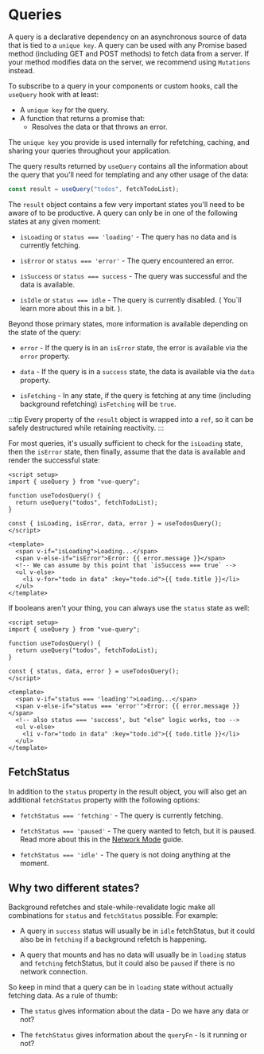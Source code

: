 # Queries

A query is a declarative dependency on an asynchronous source of data that is tied to a `unique key`. A query can be used with any Promise based method (including GET and POST methods) to fetch data from a server. If your method modifies data on the server, we recommend using `Mutations` instead.

To subscribe to a query in your components or custom hooks, call the `useQuery` hook with at least:

- A `unique key` for the query.
- A function that returns a promise that:
    - Resolves the data or that throws an error.


The `unique key` you provide is used internally for refetching, caching, and sharing your queries throughout your application.

The query results returned by `useQuery` contains all the information about the query that you'll need for templating and any other usage of the data:

```js
const result = useQuery("todos", fetchTodoList);
```

The `result` object contains a few very important states you'll need to be aware of to be productive. A query can only be in one of the following states at any given moment:

- `isLoading` or `status === 'loading'` - The query has no data and is currently fetching.

- `isError` or `status === 'error'` - The query encountered an error.

- `isSuccess` or `status === success` - The query was successful and the data is available.

- `isIdle` or `status === idle` - The query is currently disabled. ( You`ll learn more about this in a bit. ).

Beyond those primary states, more information is available depending on the state of the query:

- `error` - If the query is in an `isError` state, the error is available via the `error` property.

- `data` - If the query is in a `success` state, the data is available via the `data` property.

- `isFetching` - In any state, if the query is fetching at any time (including background refetching) `isFetching` will be `true`.

:::tip
Every property of the `result` object is wrapped into a `ref`, so it can be safely destructured while retaining reactivity.
:::

For most queries, it's usually sufficient to check for the `isLoading` state, then the `isError` state, then finally, assume that the data is available and render the successful state:

```vue
<script setup>
import { useQuery } from "vue-query";

function useTodosQuery() {
  return useQuery("todos", fetchTodoList);
}

const { isLoading, isError, data, error } = useTodosQuery();
</script>

<template>
  <span v-if="isLoading">Loading...</span>
  <span v-else-if="isError">Error: {{ error.message }}</span>
  <!-- We can assume by this point that `isSuccess === true` -->
  <ul v-else>
    <li v-for="todo in data" :key="todo.id">{{ todo.title }}</li>
  </ul>
</template>
```

If booleans aren't your thing, you can always use the `status` state as well:

```vue
<script setup>
import { useQuery } from "vue-query";

function useTodosQuery() {
  return useQuery("todos", fetchTodoList);
}

const { status, data, error } = useTodosQuery();
</script>

<template>
  <span v-if="status === 'loading'">Loading...</span>
  <span v-else-if="status === 'error'">Error: {{ error.message }}</span>
  <!-- also status === 'success', but "else" logic works, too -->
  <ul v-else>
    <li v-for="todo in data" :key="todo.id">{{ todo.title }}</li>
  </ul>
</template>
```

## FetchStatus

In addition to the `status` property in the result object, you will also get an additional `fetchStatus` property with the following options:

 - `fetchStatus === 'fetching'` - The query is currently fetching.

- `fetchStatus === 'paused'` - The query wanted to fetch, but it is paused. Read more about this in the [Network Mode](/guide/network-mode.md) guide.

- `fetchStatus === 'idle'` - The query is not doing anything at the moment.


## Why two different states?

Background refetches and stale-while-revalidate logic make all combinations for `status` and `fetchStatus` possible. For example:

- A query in `success` status will usually be in `idle` fetchStatus, but it could also be in `fetching` if a background refetch is happening.

- A query that mounts and has no data will usually be in `loading` status and `fetching` fetchStatus, but it could also be `paused` if there is no network connection.

So keep in mind that a query can be in `loading` state without actually fetching data. As a rule of thumb:

- The `status` gives information about the data - Do we have any data or not?

- The `fetchStatus` gives information about the `queryFn` - Is it running or not?

